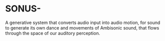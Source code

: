 # SONUS-
A generative system that converts audio input into audio motion, for sound to generate its own dance and movements of Ambisonic sound, that flows through the space of our auditory perception.
